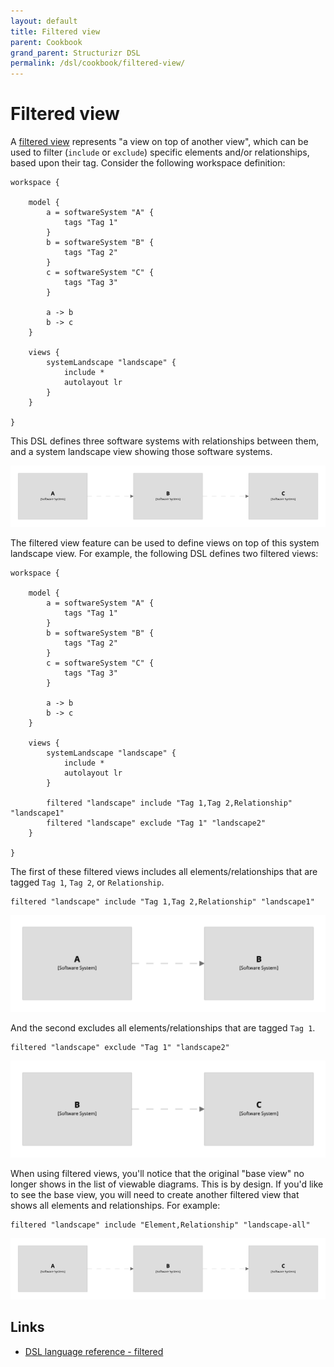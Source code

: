 ```yaml
---
layout: default
title: Filtered view
parent: Cookbook
grand_parent: Structurizr DSL
permalink: /dsl/cookbook/filtered-view/
---
```


# Filtered view

A [filtered view](/ui/diagrams/filtered-view) represents "a view on top of another view", which can be used to filter (`include` or `exclude`) specific elements and/or relationships, based upon their tag. Consider the following workspace definition:

```
workspace {

    model {
        a = softwareSystem "A" {
            tags "Tag 1"
        }
        b = softwareSystem "B" {
            tags "Tag 2"
        }
        c = softwareSystem "C" {
            tags "Tag 3"
        }
        
        a -> b
        b -> c
    }
    
    views {
        systemLandscape "landscape" {
            include *
            autolayout lr
        }
    }
        
}
```

This DSL defines three software systems with relationships between them, and a system landscape view showing those software systems.

[![](example-1.png)](http://structurizr.com/dsl?src=https://docs.structurizr.com/dsl/cookbook/filtered-view/example-1.dsl)

The filtered view feature can be used to define views on top of this system landscape view. For example, the following DSL defines two filtered views:

```
workspace {

    model {
        a = softwareSystem "A" {
            tags "Tag 1"
        }
        b = softwareSystem "B" {
            tags "Tag 2"
        }
        c = softwareSystem "C" {
            tags "Tag 3"
        }
        
        a -> b
        b -> c
    }
    
    views {
        systemLandscape "landscape" {
            include *
            autolayout lr
        }
        
        filtered "landscape" include "Tag 1,Tag 2,Relationship" "landscape1"
        filtered "landscape" exclude "Tag 1" "landscape2"
    }
        
}
```

The first of these filtered views includes all elements/relationships that are tagged `Tag 1`, `Tag 2`, or `Relationship`.

```
filtered "landscape" include "Tag 1,Tag 2,Relationship" "landscape1"
```

[![](example-2-1.png)](http://structurizr.com/dsl?src=https://docs.structurizr.com/dsl/cookbook/filtered-view/example-2.dsl&view=landscape1)

And the second excludes all elements/relationships that are tagged `Tag 1`.

```
filtered "landscape" exclude "Tag 1" "landscape2"
```

[![](example-2-2.png)](http://structurizr.com/dsl?src=https://docs.structurizr.com/dsl/cookbook/filtered-view/example-2.dsl&view=landscape2)

When using filtered views, you'll notice that the original "base view" no longer shows in the list of viewable diagrams. This is by design. If you'd like to see the base view, you will need to create another filtered view that shows all elements and relationships. For example:

```
filtered "landscape" include "Element,Relationship" "landscape-all"
```

[![](example-3.png)](http://structurizr.com/dsl?src=https://docs.structurizr.com/dsl/cookbook/filtered-view/example-3.dsl&view=landscape-all)

## Links

- [DSL language reference - filtered](/dsl/language#filtered-view)
